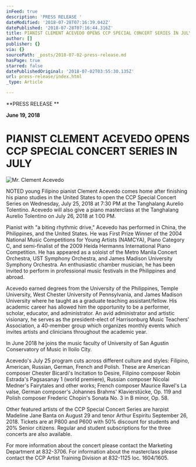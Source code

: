 ```yaml
---
inFeed: true
description: 'PRESS RELEASE '
dateModified: '2018-07-28T07:16:39.042Z'
datePublished: '2018-07-28T07:16:44.316Z'
title: PIANIST CLEMENT ACEVEDO OPENS CCP SPECIAL CONCERT SERIES IN JULY
author: []
publisher: {}
via: {}
sourcePath: _posts/2018-07-02-press-release.md
hasPage: true
starred: false
datePublishedOriginal: '2018-07-02T03:55:30.135Z'
url: press-release/index.html
_type: Article

---
```

**PRESS RELEASE **

**June 19, 2018**

# **PIANIST CLEMENT ACEVEDO OPENS CCP SPECIAL CONCERT SERIES IN JULY**
![Mr. Clement Acevedo](https://s3-us-west-2.amazonaws.com/the-grid-img/p/469256eb6e3b88fc1806430c9eb85f26455256f9.jpg)

NOTED young Filipino pianist Clement Acevedo comes home after finishing his piano studies in the United States to open the CCP Special Concert Series on Wednesday, July 25, 2018 at 7:30 PM at the Tanghalang Aurelio Tolentino. Acevedo will also give a piano masterclass at the Tanghalang Aurelio Tolentino on July 26, 2018 at 1:00 PM.

Pianist with "a biting rhythmic drive," Acevedo has performed in China, the Philippines, and the United States. He was First Prize Winner of the 2004 National Music Competitions for Young Artists (NAMCYA), Piano Category C, and semi-finalist of the 2009 Heida Hermanns International Piano Competition. He has appeared as a soloist of the Metro Manila Concert Orchestra, UST Symphony Orchestra, and James Madison University Symphony Orchestra. An enthusiastic chamber musician, he has been invited to perform in professional music festivals in the Philippines and abroad.

Acevedo earned degrees from the University of the Philippines, Temple University, West Chester University of Pennsylvania, and James Madison University where he taught as a graduate teaching assistant/fellow. His academic career has allowed him the opportunity to be a performer, scholar, educator, and administrator. An avid administrator and artistic visionary, he serves as the president-elect of Harrisonburg Music Teachers' Association, a 40-member group which organizes monthly events which invites artists and clinicians throughout the academic year.

In June 2018 he joins the music faculty of University of San Agustin Conservatory of Music in Iloilo City.

Acevedo's July 25 program cuts across different culture and styles: Filipino, American, Russian, German, French and Polish. These are American composer Chester Bicardi's Incitation to Desire, Filipino composer Robin Estrada's Pagsasanay 1 (world premiere), Russian composer Nicolai Medner's Fairytales and other works; French composer Maurice Ravel's La valse, German composer's Johannes Brahms' Klavierstücke, Op. 119 and Polish composer Frederic Chopin's Sonata No. 3 in B minor, Op. 58\.

Other featured artists of the CCP Special Concert Series are harpist Madeline Jane Banta on August 29 and tenor Arthur Espiritu September 26, 2018\. Tickets are at P800 and P600 with 50% discount for students and 20% Senior citizens. Regular and student subscriptions for the three concerts are also available.

For more information about the concert please contact the Marketing Department at 832-3706\. For information about the masterclass please contact the CCP Artist Training Division at 832-1125 loc. 1604/1605\.